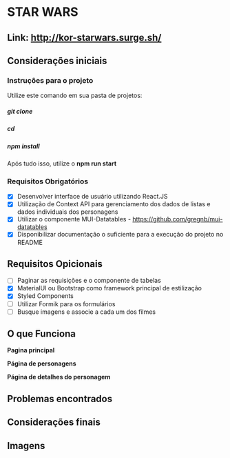 # STAR WARS

## Link: http://kor-starwars.surge.sh/

## Considerações iniciais

### Instruções para o projeto

Utilize este comando em sua pasta de projetos: 

##### git clone 

##### cd 

##### npm install

Após tudo isso, utilize o **npm run start**

### Requisitos Obrigatórios

- [x] Desenvolver interface de usuário utilizando React.JS
- [x] Utilização de Context API para gerenciamento dos dados de listas e dados individuais dos
personagens
- [x] Utilizar o componente MUI-Datatables - https://github.com/gregnb/mui-datatables
- [x] Disponibilizar documentação o suficiente para a execução do projeto no README

## Requisitos Opicionais

- [ ] Paginar as requisições e o componente de tabelas
- [x] MaterialUI ou Bootstrap como framework principal de estilização
- [x] Styled Components
- [ ] Utilizar Formik para os formulários
- [ ] Busque imagens e associe a cada um dos filmes

## O que Funciona

**Pagina principal**

**Página de personagens**

**Página de detalhes do personagem**

## Problemas encontrados

## Considerações finais 


## Imagens

